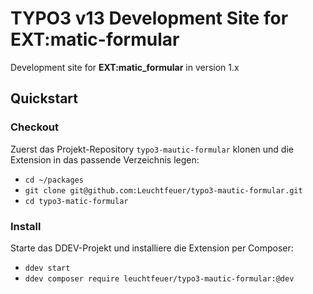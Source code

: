 # TYPO3 v13 Development Site for EXT:matic-formular

Development site for **EXT:matic_formular** in version 1.x

## Quickstart

### Checkout

Zuerst das Projekt-Repository `typo3-mautic-formular` klonen und die Extension in das passende Verzeichnis legen:

- `cd ~/packages`
- `git clone git@github.com:Leuchtfeuer/typo3-mautic-formular.git`
- `cd typo3-matic-formular`

### Install

Starte das DDEV-Projekt und installiere die Extension per Composer:

- `ddev start`
- `ddev composer require leuchtfeuer/typo3-mautic-formular:@dev`